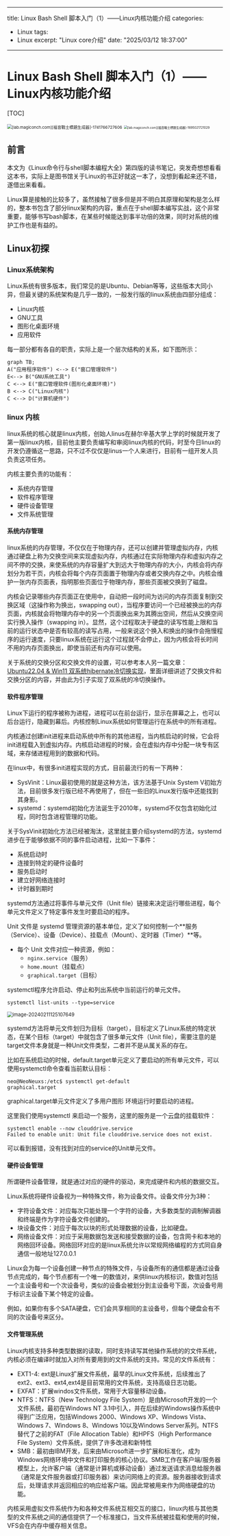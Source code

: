 ​                                                                                                                                                                                                                                                                                                                                                                                                                                                                                                                                                                                      

---
title: Linux Bash Shell 脚本入门（1）——Linux内核功能介绍
categories:
  - Linux
tags:
  - Linux
excerpt: "Linux core介绍"
date: "2025/03/12 18:37:00"
---

# Linux Bash Shell 脚本入门（1）——Linux内核功能介绍



[TOC]

<!-- toc -->

<img src="https://s2.loli.net/2025/03/12/ns1Fc3hg9ztLBpY.jpg" alt="[lab.magiconch.com][福音戰士標題生成器]-1741766727606" style="zoom:67%;" />

<img src="https://s2.loli.net/2023/09/18/zXu5EpoCmKH8FiJ.jpg" alt="[lab.magiconch.com][福音戰士標題生成器]-1695021721029" style="zoom: 50%;" />

## 前言

本文为《Linux命令行与shell脚本编程大全》第四版的读书笔记，突发奇想想看看这本书，实际上是图书馆关于Linux的书正好就这一本了，没想到看起来还不错，遂借出来看看。

Linux算是接触的比较多了，虽然接触了很多但是并不明白其原理和架构是怎么样的，整本书包含了部分linux架构的内容，重点在于shell脚本编写实战，这个非常重要，能够书写bash脚本，在某些时候能达到事半功倍的效果，同时对系统的维护工作也是有益的。

## Linux初探

### Linux系统架构

Linux系统有很多版本，我们常见的是Ubuntu、Debian等等，这些版本大同小异，但最关键的系统架构是几乎一致的，一般发行版的linux系统由四部分组成：

- Linux内核
- GNU工具
- 图形化桌面环境
- 应用软件

每一部分都有各自的职责，实际上是一个层次结构的关系，如下图所示： 

```mermaid
graph TB;
A("应用程序软件") <--> E("窗口管理软件")
E<--> B("GNU系统工具")  
C <--> E("窗口管理软件(图形化桌面环境)")
B <--> C("Linux内核")
C <--> D("计算机硬件")
```

### linux 内核

linux系统的核心就是linux内核，创始人linus在赫尔辛基大学上学的时候就开发了第一版linux内核，目前他主要负责编写和审阅linux内核的代码，时至今日linux的开发仍遵循这一思路，只不过不仅仅是linus一个人来进行，目前有一组开发人员负责这项任务。

内核主要负责的功能有：

- 系统内存管理
- 软件程序管理
- 硬件设备管理
- 文件系统管理

#### 系统内存管理

linux系统的内存管理，不仅仅在于物理内存，还可以创建并管理虚拟内存，内核通过硬盘上称为交换空间来实现虚拟内存，内核通过在实际物理内存和虚拟内存之间不停的交换，来使系统的内存容量扩大到远大于物理内存的大小，内核会将内存划分为若干页，内核会将每个内存页面置于物理内存或者交换内存之中。内核会维护一张内存页面表，指明那些页面位于物理内存，那些页面被交换到了磁盘。

内核会记录哪些内存页面正在使用中，自动把一段时间为访问的内存页面复制到交换区域（这操作称为换出，swapping out），当程序要访问一个已经被换出的内存页面，内核就会将物理内存中的另一个页面换出来为其腾出空间，然后从交换空间实行换入操作（swapping in）。显然，这个过程取决于硬盘的读写性能上限和当前的运行状态中是否有较高的读写占用，一般来说这个换入和换出的操作会拖慢程序的运行速度，只要linux系统在运行这个过程就不会停止，因为内核会将长时间不用的内存页面换出，即使当前还有内存可以使用。

关于系统的交换分区和交换文件的设置，可以参考本人另一篇文章：[Ubuntu22.04 & Win11 双系统hibernate冷切换实现](https://www.cnblogs.com/NeoNexus/p/17999581)，里面详细讲述了交换文件和交换分区的内容，并由此为引子实现了双系统的冷切换操作。

#### 软件程序管理

Linux下运行的程序被称为进程，进程可以在前台运行，显示在屏幕之上，也可以后台运行，隐藏到幕后。内核控制Linux系统如何管理运行在系统中的所有进程。

内核通过创建init进程来启动系统中所有的其他进程，当内核启动的时候，它会将init进程载入到虚拟内存。内核启动进程的时候，会在虚拟内存中分配一块专有区域，来存储进程用到的数据和代码。

在linux中，有很多init进程实现的方式，目前最流行的有一下两种：

- SysVinit：Linux最初使用的就是这种方法，该方法基于Unix System V初始方法，目前很多发行版已经不再使用了，但在一些旧的Linux发行版中还能找到其身影。
- systemd：systemd初始化方法诞生于2010年，systemd不仅包含初始化过程，同时包含进程管理的功能。

关于SysVinit初始化方法已经被淘汰，这里就主要介绍systemd的方法，systemd进步在于能够依据不同的事件启动进程，比如一下事件：

- 系统启动时
- 连接到特定的硬件设备时
- 服务启动时
- 建立好网络连接时
- 计时器到期时

systemd方法通过将事件与单元文件（Unit file）链接来决定运行哪些进程，每个单元文件定义了特定事件发生时要启动的程序。

Unit 文件是 systemd 管理资源的基本单位，定义了如何控制一个**服务（Service）、设备（Device）、挂载点（Mount）、定时器（Timer）**等。

- 每个 Unit 文件对应一种资源，例如：
  - `nginx.service`（服务）
  - `home.mount`（挂载点）
  - `graphical.target`（目标）

systemctl程序允许启动、停止和列出系统中当前运行的单元文件。

```shell
systemctl list-units --type=service
```

<img src="https://s2.loli.net/2024/02/11/H57EPWd2tYDxXkG.png" alt="image-20240211125107649" style="zoom:80%;" />

systemd方法将单元文件划归为目标（target），目标定义了Linux系统的特定状态，在某个目标（target）中就包含了很多单元文件（Unit file），需要注意的是target文件本身就是一种Unit文件类型，二者并不是从属关系的存在。

比如在系统启动的时候，default.target单元定义了要启动的所有单元文件，可以使用systemctl命令查看当前默认目标：

```shell
neo@NeoNeuxs:/etc$ systemctl get-default
graphical.target
```

graphical.target单元文件定义了多用户图形 环境运行时要启动的进程。

这里我们使用systemctl 来启动一个服务，这里的服务是一个云盘的挂载软件：

```shell
systemctl enable --now clouddrive.service
Failed to enable unit: Unit file clouddrive.service does not exist.
```

可以看到报错，没有找到对应的service的Unit单元文件。

#### 硬件设备管理

所谓硬件设备管理，就是通过对应的硬件的驱动，来完成硬件和内核的数据交互。

Linux系统将硬件设备视为一种特殊文件，称为设备文件。设备文件分为3种：

- 字符设备文件：对应每次只能处理一个字符的设备，大多数类型的调制解调器和终端是作为字符设备文件创建的。
- 块设备文件：对应于每次以块的形式处理数据的设备，比如硬盘。
- 网络设备文件：对应于采用数据包发送和接受数据的设备，包含网卡和本地的网络回环设备。网络回环对应的是linux系统允许以常规网络编程的方式同自身通信一般地址127.0.0.1

Linux会为每一个设备创建一种节点的特殊文件，与设备所有的通信都是通过设备节点完成的，每个节点都有一个唯一的数值对，来供linux内核标识，数值对包括一个主设备号和一个次设备号，类似的设备会被划分到主设备号下面，次设备号用于标识主设备下某个特定的设备。

例如，如果你有多个SATA硬盘，它们会共享相同的主设备号，但每个硬盘会有不同的次设备号来区分。

#### 文件管理系统

Linux内核支持多种类型数据的读取，同时支持读写其他操作系统的的文件系统，内核必须在编译时就加入对所有要用到的文件系统的支持。常见的文件系统有：

- EXT1-4: ext是Linux扩展文件系统，最早的Linux文件系统，后续推出了ext2、ext3、ext4,ext4是目前常用的文件系统，支持高级日志功能。
- EXFAT：扩展windos文件系统，常用于大容量移动设备。
- NTFS：NTFS（New Technology File System）是由Microsoft开发的一个文件系统，最初在Windows NT 3.1中引入，并在后续的Windows操作系统中得到广泛应用，包括Windows 2000、Windows XP、Windows Vista、Windows 7、Windows 8、Windows 10以及Windows Server系列。NTFS替代了之前的FAT（File Allocation Table）和HPFS（High Performance File System）文件系统，提供了许多改进和新特性
- SMB：最初由IBM开发，后来由Microsoft进一步扩展和标准化，成为Windows网络环境中文件和打印服务的核心协议。SMB工作在客户端/服务器模型上，允许客户端（通常是计算机或移动设备）通过发送请求消息给服务器（通常是文件服务器或打印服务器）来访问网络上的资源。服务器接收到请求后，处理请求并返回相应的响应给客户端。因此常被用来作为网络硬盘的功能。

内核采用虚拟文件系统作为和各种文件系统互相交互的接口，linux内核与其他类型的文件系统之间的通信提供了一个标准接口，当文件系统被挂载和使用的时候，VFS会在内存中缓存相关信息。
